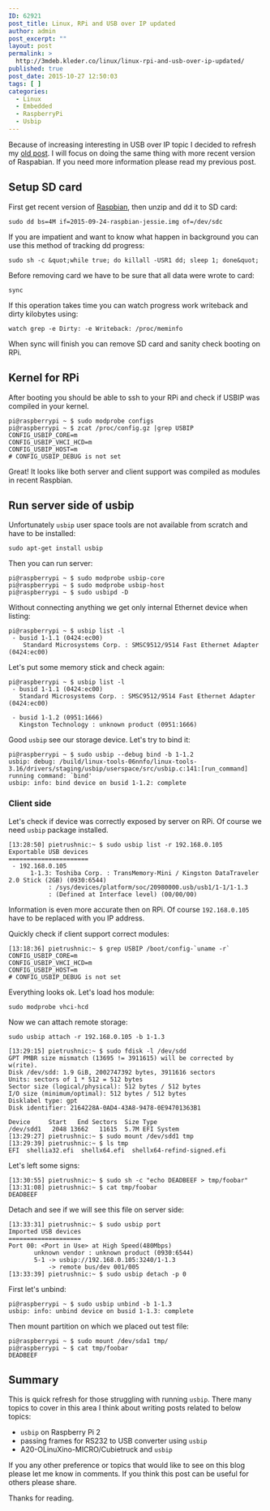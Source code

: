 ```yaml
---
ID: 62921
post_title: Linux, RPi and USB over IP updated
author: admin
post_excerpt: ""
layout: post
permalink: >
  http://3mdeb.kleder.co/linux/linux-rpi-and-usb-over-ip-updated/
published: true
post_date: 2015-10-27 12:50:03
tags: [ ]
categories:
  - Linux
  - Embedded
  - RaspberryPi
  - Usbip
---
```

Because of increasing interesting in USB over IP topic I decided to refresh my
[old post](2014/08/18/linux-rpi-and-usb-over-ip/). I will focus on doing the
same thing with more recent version of Raspabian. If you need more information
please read my previous post.

## Setup SD card

First get recent version of
[Raspbian](https://www.raspberrypi.org/downloads/raspbian/), then unzip and dd
it to SD card:

```
sudo dd bs=4M if=2015-09-24-raspbian-jessie.img of=/dev/sdc
```

If you are impatient and want to know what happen in background you can use
this method of tracking dd progress:

```
sudo sh -c &quot;while true; do killall -USR1 dd; sleep 1; done&quot;
```

Before removing card we have to be sure that all data were wrote to card:

```
sync
```

If this operation takes time you can watch progress work writeback and dirty
kilobytes using:

```
watch grep -e Dirty: -e Writeback: /proc/meminfo
```

When sync will finish you can remove SD card and sanity check booting on RPi.

## Kernel for RPi

After booting you should be able to ssh to your RPi and check if USBIP was
compiled in your kernel.

```
pi@raspberrypi ~ $ sudo modprobe configs
pi@raspberrypi ~ $ zcat /proc/config.gz |grep USBIP
CONFIG_USBIP_CORE=m
CONFIG_USBIP_VHCI_HCD=m
CONFIG_USBIP_HOST=m
# CONFIG_USBIP_DEBUG is not set
```

Great! It looks like both server and client support was compiled as modules in
recent Raspbian.

## Run server side of usbip

Unfortunately `usbip` user space tools are not available from scratch and have
to be installed:

```
sudo apt-get install usbip
```

Then you can run server:

```
pi@raspberrypi ~ $ sudo modprobe usbip-core
pi@raspberrypi ~ $ sudo modprobe usbip-host
pi@raspberrypi ~ $ sudo usbipd -D
```

Without connecting anything we get only internal Ethernet device  when listing:

```
pi@raspberrypi ~ $ usbip list -l
 - busid 1-1.1 (0424:ec00)
    Standard Microsystems Corp. : SMSC9512/9514 Fast Ethernet Adapter (0424:ec00)
```

Let&#039;s put some memory stick and check again:

```
pi@raspberrypi ~ $ usbip list -l
 - busid 1-1.1 (0424:ec00)
   Standard Microsystems Corp. : SMSC9512/9514 Fast Ethernet Adapter (0424:ec00)

 - busid 1-1.2 (0951:1666)
   Kingston Technology : unknown product (0951:1666)
```

Good `usbip` see our storage device. Let's try to bind it:

```
pi@raspberrypi ~ $ sudo usbip --debug bind -b 1-1.2
usbip: debug: /build/linux-tools-06nnfo/linux-tools-3.16/drivers/staging/usbip/userspace/src/usbip.c:141:[run_command] running command: `bind'
usbip: info: bind device on busid 1-1.2: complete
```

### Client side

Let's check if device was correctly exposed by server on RPi. Of course we need
`usbip` package installed.

```
[13:28:50] pietrushnic:~ $ sudo usbip list -r 192.168.0.105
Exportable USB devices
======================
 - 192.168.0.105
      1-1.3: Toshiba Corp. : TransMemory-Mini / Kingston DataTraveler 2.0 Stick (2GB) (0930:6544)
           : /sys/devices/platform/soc/20980000.usb/usb1/1-1/1-1.3
           : (Defined at Interface level) (00/00/00)
```

Information is even more accurate then on RPi. Of course `192.168.0.105` have
to be replaced with you IP address.

Quickly check if client support correct modules:

```
[13:18:36] pietrushnic:~ $ grep USBIP /boot/config-`uname -r`
CONFIG_USBIP_CORE=m
CONFIG_USBIP_VHCI_HCD=m
CONFIG_USBIP_HOST=m
# CONFIG_USBIP_DEBUG is not set
```

Everything looks ok. Let&#039;s load hos module:

```
sudo modprobe vhci-hcd
```

Now we can attach remote storage:

```
sudo usbip attach -r 192.168.0.105 -b 1-1.3
```

```
[13:29:15] pietrushnic:~ $ sudo fdisk -l /dev/sdd 
GPT PMBR size mismatch (13695 != 3911615) will be corrected by w(rite).
Disk /dev/sdd: 1.9 GiB, 2002747392 bytes, 3911616 sectors
Units: sectors of 1 * 512 = 512 bytes
Sector size (logical/physical): 512 bytes / 512 bytes
I/O size (minimum/optimal): 512 bytes / 512 bytes
Disklabel type: gpt
Disk identifier: 2164228A-0AD4-43A8-9478-0E94701363B1

Device     Start   End Sectors  Size Type
/dev/sdd1   2048 13662   11615  5.7M EFI System
[13:29:27] pietrushnic:~ $ sudo mount /dev/sdd1 tmp
[13:29:39] pietrushnic:~ $ ls tmp 
EFI  shellia32.efi  shellx64.efi  shellx64-refind-signed.efi
```

Let&#039;s left some signs:

```
[13:30:55] pietrushnic:~ $ sudo sh -c "echo DEADBEEF > tmp/foobar"
[13:31:08] pietrushnic:~ $ cat tmp/foobar 
DEADBEEF
```

Detach and see if we will see this file on server side:

```
[13:33:31] pietrushnic:~ $ sudo usbip port
Imported USB devices
====================
Port 00: <Port in Use> at High Speed(480Mbps)
       unknown vendor : unknown product (0930:6544)
       5-1 -> usbip://192.168.0.105:3240/1-1.3
           -> remote bus/dev 001/005
[13:33:39] pietrushnic:~ $ sudo usbip detach -p 0
```

First let&#039;s unbind:

```
pi@raspberrypi ~ $ sudo usbip unbind -b 1-1.3
usbip: info: unbind device on busid 1-1.3: complete
```

Then mount partition on which we placed out test file:

```
pi@raspberrypi ~ $ sudo mount /dev/sda1 tmp/
pi@raspberrypi ~ $ cat tmp/foobar 
DEADBEEF
```

## Summary

This is quick refresh for those struggling with running `usbip`. There many
topics to cover in this area I think about writing posts related to below
topics:

- `usbip` on Raspberry Pi 2
- passing frames for RS232 to USB converter using `usbip`
- A20-OLinuXino-MICRO/Cubietruck and `usbip`

If you any other preference or topics that would like to see on this blog
please let me know in comments. If you think this post can be useful for others
please share.

Thanks for reading.